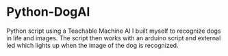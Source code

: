 # Python-DogAI
Python script using a Teachable Machine AI I built myself to recognize dogs in life and images. The script then works with an arduino script and external led which lights up when the image of the dog is recognized.
